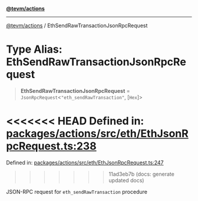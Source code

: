[**@tevm/actions**](../README.md)

***

[@tevm/actions](../globals.md) / EthSendRawTransactionJsonRpcRequest

# Type Alias: EthSendRawTransactionJsonRpcRequest

> **EthSendRawTransactionJsonRpcRequest** = `JsonRpcRequest`\<`"eth_sendRawTransaction"`, \[`Hex`\]\>

<<<<<<< HEAD
Defined in: [packages/actions/src/eth/EthJsonRpcRequest.ts:238](https://github.com/evmts/tevm-monorepo/blob/main/packages/actions/src/eth/EthJsonRpcRequest.ts#L238)
=======
Defined in: [packages/actions/src/eth/EthJsonRpcRequest.ts:247](https://github.com/evmts/tevm-monorepo/blob/main/packages/actions/src/eth/EthJsonRpcRequest.ts#L247)
>>>>>>> 11ad3eb7b (docs: generate updated docs)

JSON-RPC request for `eth_sendRawTransaction` procedure
